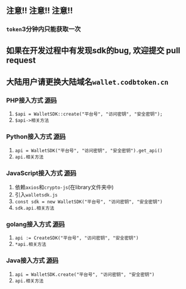 ## 注意!! 注意!! 注意!!
### `token`3分钟内只能获取一次

## 如果在开发过程中有发现sdk的bug, 欢迎提交 pull request

## 大陆用户请更换大陆域名`wallet.codbtoken.cn`

### PHP接入方式 [源码](php/wallet_sdk.php)
1. `$api = WalletSDK::create("平台号", "访问密钥", "安全密钥");`
2. `$api->相关方法`

### Python接入方式 [源码](python/wallet_sdk.py)
1. `api = WalletSDK("平台号", "访问密钥", "安全密钥").get_api()`
2. `api.相关方法`

### JavaScript接入方式 [源码](js/walletsdk.js)
1. 依赖`axios`和`crypto-js`(在library文件夹中)
2. 引入`walletsdk.js`
3. `const sdk = new WalletSDK("平台号", "访问密钥", "安全密钥")`
4. `sdk.api.相关方法`

### golang接入方式 [源码](go/wallet/wallet_sdk.go)
1. `api := CreateSDK("平台号", "访问密钥", "安全密钥")`
2. `*api.相关方法`

### Java接入方式 [源码](java/src/main/kotlin/com/codb/sdk/Api.kt)
1. `api = WalletSDK.create("平台号", "访问密钥", "安全密钥")`
2. `api.相关方法`